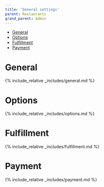 ```yaml
---
title: 'General settings'
parent: Restaurants
grand_parent: Admin
---
```


- [General](#general)
- [Options](#options)
- [Fulfillment](#fulfillment)
- [Payment](#payment)

# General

{% include_relative _includes/general.md %}

# Options

{% include_relative _includes/options.md %}

# Fulfillment

{% include_relative _includes/fulfillment.md %}

# Payment

{% include_relative _includes/payment.md %}
